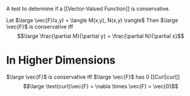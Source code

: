 A test to determine if a [[Vector-Valued Function]] is conservative.

Let $\large \vec{F}(x,y) = \langle M(x,y), N(x,y) \rangle$
Then $\large \vec{F}$ is conservative iff
$$\large \frac{\partial M}{\partial y} = \frac{\partial N}{\partial x}$$

# In Higher Dimensions

$\large \vec{F}$ is conservative iff $\large \vec{F}$ has 0 [[Curl|curl]]
$$\large \text{curl}\vec{F} = \nabla \times \vec{F} = \vec{0}$$
